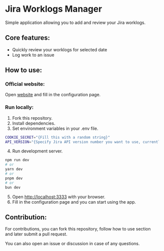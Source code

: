 # Jira Worklogs Manager

Simple application allowing you to add and review your Jira worklogs.

## Core features:

- Quickly review your worklogs for selected date
- Log work to an issue

## How to use:

### Official website:
Open [website](https://jira-worklogs-manager.netlify.app/) and fill in the configuration page.

### Run locally:
1. Fork this repository.
2. Install dependencies.
3. Set environment variables in your .env file.
```bash
COOKIE_SECRET="{Fill this with a random string}"
API_VERSION="{Specify Jira API version number you want to use, currently used version is '2'}"
```
4. Run development server.
```bash
npm run dev
# or
yarn dev
# or
pnpm dev
# or
bun dev
```

5. Open [http://localhost:3333](http://localhost:3333) with your browser.
6. Fill in the configuration page and you can start using the app.

## Contribution:
For contributions, you can fork this repository, follow how to use section and later submit a pull request.

You can also open an issue or discussion in case of any questions.
